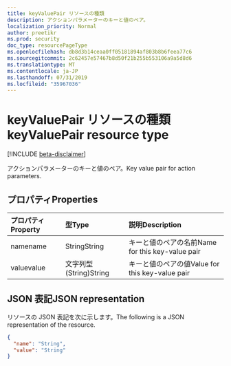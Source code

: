 ```yaml
---
title: keyValuePair リソースの種類
description: アクションパラメーターのキーと値のペア。
localization_priority: Normal
author: preetikr
ms.prod: security
doc_type: resourcePageType
ms.openlocfilehash: db8d3b14ceaa0ff05181894af803b8b6feea77c6
ms.sourcegitcommit: 2c62457e57467b8d50f21b255b553106a9a5d8d6
ms.translationtype: MT
ms.contentlocale: ja-JP
ms.lasthandoff: 07/31/2019
ms.locfileid: "35967036"
---
```

# <a name="keyvaluepair-resource-type"></a><span data-ttu-id="aeb18-103">keyValuePair リソースの種類</span><span class="sxs-lookup"><span data-stu-id="aeb18-103">keyValuePair resource type</span></span>

[!INCLUDE [beta-disclaimer](../../includes/beta-disclaimer.md)]

<span data-ttu-id="aeb18-104">アクションパラメーターのキーと値のペア。</span><span class="sxs-lookup"><span data-stu-id="aeb18-104">Key value pair for action parameters.</span></span>

## <a name="properties"></a><span data-ttu-id="aeb18-105">プロパティ</span><span class="sxs-lookup"><span data-stu-id="aeb18-105">Properties</span></span>

| <span data-ttu-id="aeb18-106">プロパティ</span><span class="sxs-lookup"><span data-stu-id="aeb18-106">Property</span></span>     | <span data-ttu-id="aeb18-107">型</span><span class="sxs-lookup"><span data-stu-id="aeb18-107">Type</span></span>        | <span data-ttu-id="aeb18-108">説明</span><span class="sxs-lookup"><span data-stu-id="aeb18-108">Description</span></span> |
|:-------------|:------------|:------------|
|<span data-ttu-id="aeb18-109">name</span><span class="sxs-lookup"><span data-stu-id="aeb18-109">name</span></span>|<span data-ttu-id="aeb18-110">String</span><span class="sxs-lookup"><span data-stu-id="aeb18-110">String</span></span>|<span data-ttu-id="aeb18-111">キーと値のペアの名前</span><span class="sxs-lookup"><span data-stu-id="aeb18-111">Name for this key-value pair</span></span>|
|<span data-ttu-id="aeb18-112">value</span><span class="sxs-lookup"><span data-stu-id="aeb18-112">value</span></span>|<span data-ttu-id="aeb18-113">文字列型 (String)</span><span class="sxs-lookup"><span data-stu-id="aeb18-113">String</span></span>|<span data-ttu-id="aeb18-114">キーと値のペアの値</span><span class="sxs-lookup"><span data-stu-id="aeb18-114">Value for this key-value pair</span></span>|

## <a name="json-representation"></a><span data-ttu-id="aeb18-115">JSON 表記</span><span class="sxs-lookup"><span data-stu-id="aeb18-115">JSON representation</span></span>

<span data-ttu-id="aeb18-116">リソースの JSON 表記を次に示します。</span><span class="sxs-lookup"><span data-stu-id="aeb18-116">The following is a JSON representation of the resource.</span></span>

<!-- {
  "blockType": "resource",
  "optionalProperties": [

  ],
  "@odata.type": "microsoft.graph.keyValuePair",
  "baseType": null
}-->

```json
{
  "name": "String",
  "value": "String"
}
```

<!-- uuid: 16cd6b66-4b1a-43a1-adaf-3a886856ed98
2019-02-04 14:57:30 UTC -->
<!-- {
  "type": "#page.annotation",
  "description": "keyValuePair resource",
  "keywords": "",
  "section": "documentation",
  "tocPath": ""
}-->
